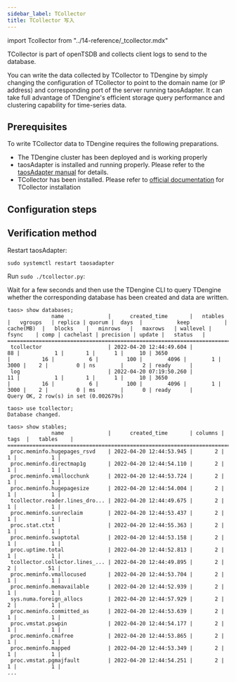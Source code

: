 ```yaml
---
sidebar_label: TCollector
title: TCollector 写入
---
```


import Tcollector from "../14-reference/_tcollector.mdx"

TCollector is part of openTSDB and collects client logs to send to the database.

You can write the data collected by TCollector to TDengine by simply changing the configuration of TCollector to point to the domain name (or IP address) and corresponding port of the server running taosAdapter. It can take full advantage of TDengine's efficient storage query performance and clustering capability for time-series data.

## Prerequisites

To write TCollector data to TDengine requires the following preparations.
- The TDengine cluster has been deployed and is working properly
- taosAdapter is installed and running properly. Please refer to the [taosAdapter manual](/reference/taosadapter) for details.
- TCollector has been installed. Please refer to [official documentation](http://opentsdb.net/docs/build/html/user_guide/utilities/tcollector.html#installation-of-tcollector) for TCollector installation

## Configuration steps
<Tcollector />

## Verification method

Restart taosAdapter:

```
sudo systemctl restart taosadapter
```

Run `sudo ./tcollector.py`:

Wait for a few seconds and then use the TDengine CLI to query TDengine whether the corresponding database has been created and data are written.

```
taos> show databases;
              name              |      created_time       |   ntables   |   vgroups   | replica | quorum |  days  |           keep           |  cache(MB)  |   blocks    |   minrows   |   maxrows   | wallevel |    fsync    | comp | cachelast | precision | update |   status   |
====================================================================================================================================================================================================================================================================================
 tcollector                     | 2022-04-20 12:44:49.604 |          88 |           1 |       1 |      1 |     10 | 3650                     |          16 |           6 |         100 |        4096 |        1 |        3000 |    2 |         0 | ns        |      2 | ready      |
 log                            | 2022-04-20 07:19:50.260 |          11 |           1 |       1 |      1 |     10 | 3650                     |          16 |           6 |         100 |        4096 |        1 |        3000 |    2 |         0 | ms        |      0 | ready      |
Query OK, 2 row(s) in set (0.002679s)

taos> use tcollector;
Database changed.

taos> show stables;
              name              |      created_time       | columns |  tags  |   tables    |
============================================================================================
 proc.meminfo.hugepages_rsvd    | 2022-04-20 12:44:53.945 |       2 |      1 |           1 |
 proc.meminfo.directmap1g       | 2022-04-20 12:44:54.110 |       2 |      1 |           1 |
 proc.meminfo.vmallocchunk      | 2022-04-20 12:44:53.724 |       2 |      1 |           1 |
 proc.meminfo.hugepagesize      | 2022-04-20 12:44:54.004 |       2 |      1 |           1 |
 tcollector.reader.lines_dro... | 2022-04-20 12:44:49.675 |       2 |      1 |           1 |
 proc.meminfo.sunreclaim        | 2022-04-20 12:44:53.437 |       2 |      1 |           1 |
 proc.stat.ctxt                 | 2022-04-20 12:44:55.363 |       2 |      1 |           1 |
 proc.meminfo.swaptotal         | 2022-04-20 12:44:53.158 |       2 |      1 |           1 |
 proc.uptime.total              | 2022-04-20 12:44:52.813 |       2 |      1 |           1 |
 tcollector.collector.lines_... | 2022-04-20 12:44:49.895 |       2 |      2 |          51 |
 proc.meminfo.vmallocused       | 2022-04-20 12:44:53.704 |       2 |      1 |           1 |
 proc.meminfo.memavailable      | 2022-04-20 12:44:52.939 |       2 |      1 |           1 |
 sys.numa.foreign_allocs        | 2022-04-20 12:44:57.929 |       2 |      2 |           1 |
 proc.meminfo.committed_as      | 2022-04-20 12:44:53.639 |       2 |      1 |           1 |
 proc.vmstat.pswpin             | 2022-04-20 12:44:54.177 |       2 |      1 |           1 |
 proc.meminfo.cmafree           | 2022-04-20 12:44:53.865 |       2 |      1 |           1 |
 proc.meminfo.mapped            | 2022-04-20 12:44:53.349 |       2 |      1 |           1 |
 proc.vmstat.pgmajfault         | 2022-04-20 12:44:54.251 |       2 |      1 |           1 |
...
```
